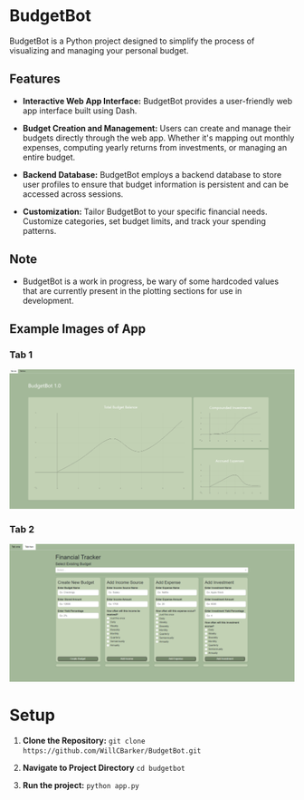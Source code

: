 # BudgetBot

BudgetBot is a Python project designed to simplify the process of visualizing and managing your personal budget.

## Features

- **Interactive Web App Interface:** BudgetBot provides a user-friendly web app interface built using Dash.

- **Budget Creation and Management:** Users can create and manage their budgets directly through the web app. Whether it's mapping out monthly expenses, computing yearly returns from investments, or managing an entire budget.

- **Backend Database:** BudgetBot employs a backend database to store user profiles to ensure that  budget information is persistent and can be accessed across sessions.

- **Customization:** Tailor BudgetBot to your specific financial needs. Customize categories, set budget limits, and track your spending patterns.

## Note

- BudgetBot is a work in progress, be wary of some hardcoded values that are currently present in the plotting sections for use in development.

## Example Images of App
### Tab 1
![Tab 1](example_images/example_tab_1.png)

### Tab 2
![Tab 2](example_images/example_tab_2.png)

# Setup

1. **Clone the Repository:**
   ```git clone https://github.com/WillCBarker/BudgetBot.git```

2. **Navigate to Project Directory**
   ```cd budgetbot```

3. **Run the project:**
  ```python app.py```
